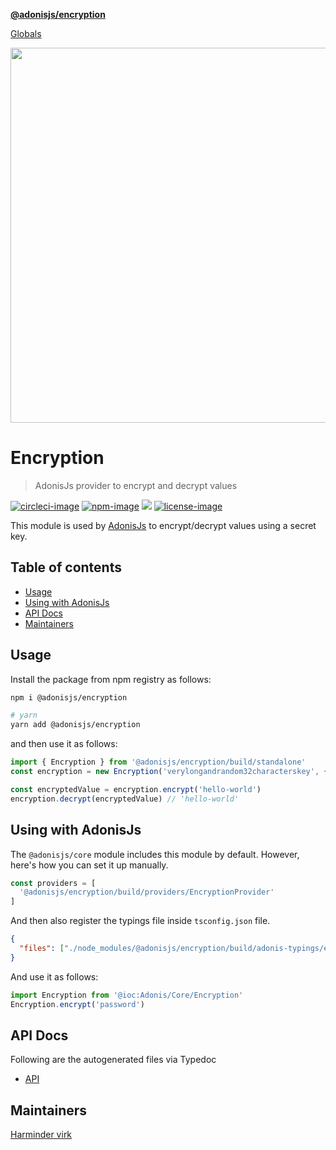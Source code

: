 **[@adonisjs/encryption](README.md)**

[Globals](globals.md)

<div align="center">
   <img src="https://res.cloudinary.com/adonisjs/image/upload/q_100/v1564392111/adonis-banner_o9lunk.png" width="600px">
</div>

# Encryption
> AdonisJs provider to encrypt and decrypt values

[![circleci-image]][circleci-url] [![npm-image]][npm-url] ![][typescript-image] [![license-image]][license-url]

This module is used by [AdonisJs](https://adonisjs.com) to encrypt/decrypt values using a secret key.

<!-- START doctoc generated TOC please keep comment here to allow auto update -->
<!-- DON'T EDIT THIS SECTION, INSTEAD RE-RUN doctoc TO UPDATE -->
## Table of contents

- [Usage](#usage)
- [Using with AdonisJs](#using-with-adonisjs)
- [API Docs](#api-docs)
- [Maintainers](#maintainers)

<!-- END doctoc generated TOC please keep comment here to allow auto update -->

## Usage

Install the package from npm registry as follows:

```sh
npm i @adonisjs/encryption

# yarn
yarn add @adonisjs/encryption
```

and then use it as follows:

```ts
import { Encryption } from '@adonisjs/encryption/build/standalone'
const encryption = new Encryption('verylongandrandom32characterskey', {})

const encryptedValue = encryption.encrypt('hello-world')
encryption.decrypt(encryptedValue) // 'hello-world'
```

## Using with AdonisJs
The `@adonisjs/core` module includes this module by default. However, here's how you can set it up manually.

```ts
const providers = [
  '@adonisjs/encryption/build/providers/EncryptionProvider'
]
```

And then also register the typings file inside `tsconfig.json` file.

```json
{
  "files": ["./node_modules/@adonisjs/encryption/build/adonis-typings/encryption.d.ts"]
}
```

And use it as follows:

```ts
import Encryption from '@ioc:Adonis/Core/Encryption'
Encryption.encrypt('password')
```

## API Docs
Following are the autogenerated files via Typedoc

* [API](docs/README.md)

## Maintainers
[Harminder virk](https://github.com/thetutlage)

[circleci-image]: https://img.shields.io/circleci/project/github/adonisjs/encryption/master.svg?style=for-the-badge&logo=circleci
[circleci-url]: https://circleci.com/gh/adonisjs/encryption "circleci"

[npm-image]: https://img.shields.io/npm/v/@adonisjs/encryption.svg?style=for-the-badge&logo=npm
[npm-url]: https://npmjs.org/package/@adonisjs/encryption "npm"

[typescript-image]: https://img.shields.io/badge/Typescript-294E80.svg?style=for-the-badge&logo=typescript

[license-url]: LICENSE.md
[license-image]: https://img.shields.io/aur/license/pac.svg?style=for-the-badge